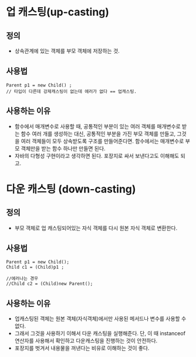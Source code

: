 # 업 캐스팅(up-casting) 

## 정의 
- 상속관계에 있는 객체를 부모 객체에 저장하는 것. 

## 사용법
```
Parent p1 = new Child() ; 
// 타입이 다른데 강제캐스팅이 없는데 에러가 없다 == 업캐스팅. 
```

## 사용하는 이유
- 함수에서 매개변수로 사용할 때, 공통적인 부분이 있는 여러 객체를 매개변수로 받는 함수 여러 개를 생성하는 대신, 
 공통적인 부분을 가진 부모 객체를 만들고, 그것을 여러 객체들이 모두 상속받도록 구조를 만들어준다면. 
 함수에서는 매개변수로 부모 객체만을 받는 함수 하나만 만들면 된다. 
- 자바의 다형성 구현이라고 생각하면 된다. 포장지로 싸서 보낸다고도 이해해도 되고. 


# 다운 캐스팅 (down-casting) 

## 정의
- 부모 객체로 업 캐스팅되어있는 자식 객체를 다시 원본 자식 객체로 변환한다. 

## 사용법
```
Parent p1 = new Child(); 
Child c1 = (Child)p1 ; 

//에러나는 경우
//Child c2 = (Child)new Parent(); 
```

## 사용하는 이유
- 업캐스팅된 객체는 원본 객체(자식객체)에서만 사용된 메서드나 변수를 사용할 수 없다. 
- 그래서 그것을 사용하기 이해서 다운 캐스팅을 실행해준다. 
단, 이 때 instanceof 연산자를 사용해서 확인하고 다운캐스팅을 진행하는 것이 안전하다. 
- 포장지를 벗겨서 내용물을 꺼낸다는 비유로 이해하는 것이 좋다. 

